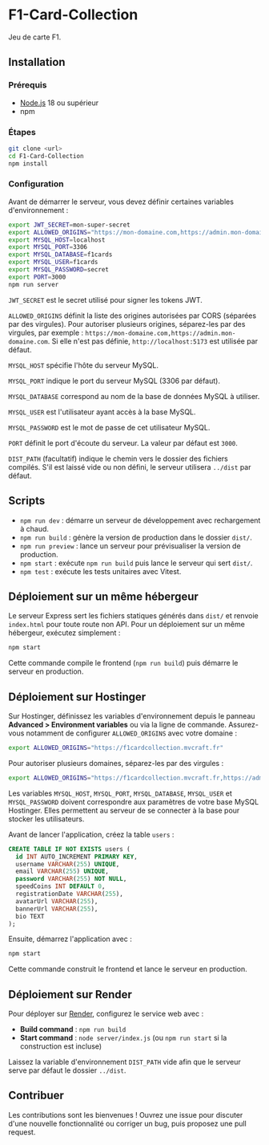# F1-Card-Collection

Jeu de carte F1.

## Installation

### Prérequis
- [Node.js](https://nodejs.org/) 18 ou supérieur
- npm

### Étapes
```bash
git clone <url>
cd F1-Card-Collection
npm install
```

### Configuration

Avant de démarrer le serveur, vous devez définir certaines variables d'environnement :

```bash
export JWT_SECRET=mon-super-secret
export ALLOWED_ORIGINS="https://mon-domaine.com,https://admin.mon-domaine.com"
export MYSQL_HOST=localhost
export MYSQL_PORT=3306
export MYSQL_DATABASE=f1cards
export MYSQL_USER=f1cards
export MYSQL_PASSWORD=secret
export PORT=3000
npm run server
```

`JWT_SECRET` est le secret utilisé pour signer les tokens JWT.

`ALLOWED_ORIGINS` définit la liste des origines autorisées par CORS (séparées par des virgules). Pour autoriser plusieurs origines, séparez-les par des virgules, par exemple : `https://mon-domaine.com,https://admin.mon-domaine.com`. Si elle n'est pas définie, `http://localhost:5173` est utilisée par défaut.

`MYSQL_HOST` spécifie l'hôte du serveur MySQL.

`MYSQL_PORT` indique le port du serveur MySQL (3306 par défaut).

`MYSQL_DATABASE` correspond au nom de la base de données MySQL à utiliser.

`MYSQL_USER` est l'utilisateur ayant accès à la base MySQL.

`MYSQL_PASSWORD` est le mot de passe de cet utilisateur MySQL.

`PORT` définit le port d'écoute du serveur. La valeur par défaut est `3000`.

`DIST_PATH` (facultatif) indique le chemin vers le dossier des fichiers compilés. S'il est laissé vide ou non défini, le serveur utilisera `../dist` par défaut.

## Scripts

- `npm run dev` : démarre un serveur de développement avec rechargement à chaud.
- `npm run build` : génère la version de production dans le dossier `dist/`.
- `npm run preview` : lance un serveur pour prévisualiser la version de production.
- `npm start` : exécute `npm run build` puis lance le serveur qui sert `dist/`.
- `npm test` : exécute les tests unitaires avec Vitest.

## Déploiement sur un même hébergeur

Le serveur Express sert les fichiers statiques générés dans `dist/` et renvoie
`index.html` pour toute route non API. Pour un déploiement sur un même
hébergeur, exécutez simplement :

```bash
npm start
```

Cette commande compile le frontend (`npm run build`) puis démarre le serveur en
production.

## Déploiement sur Hostinger

Sur Hostinger, définissez les variables d'environnement depuis le panneau **Advanced > Environment variables** ou via la ligne de commande. Assurez-vous notamment de configurer `ALLOWED_ORIGINS` avec votre domaine :

```bash
export ALLOWED_ORIGINS="https://f1cardcollection.mvcraft.fr"
```

Pour autoriser plusieurs domaines, séparez-les par des virgules :

```bash
export ALLOWED_ORIGINS="https://f1cardcollection.mvcraft.fr,https://admin.f1cards.fr"
```

Les variables `MYSQL_HOST`, `MYSQL_PORT`, `MYSQL_DATABASE`, `MYSQL_USER` et `MYSQL_PASSWORD` doivent correspondre aux paramètres de votre base MySQL Hostinger. Elles permettent au serveur de se connecter à la base pour stocker les utilisateurs.

Avant de lancer l'application, créez la table `users` :

```sql
CREATE TABLE IF NOT EXISTS users (
  id INT AUTO_INCREMENT PRIMARY KEY,
  username VARCHAR(255) UNIQUE,
  email VARCHAR(255) UNIQUE,
  password VARCHAR(255) NOT NULL,
  speedCoins INT DEFAULT 0,
  registrationDate VARCHAR(255),
  avatarUrl VARCHAR(255),
  bannerUrl VARCHAR(255),
  bio TEXT
);
```

Ensuite, démarrez l'application avec :

```bash
npm start
```

Cette commande construit le frontend et lance le serveur en production.

## Déploiement sur Render

Pour déployer sur [Render](https://render.com/), configurez le service web avec :

- **Build command** : `npm run build`
- **Start command** : `node server/index.js` (ou `npm run start` si la construction est incluse)

Laissez la variable d'environnement `DIST_PATH` vide afin que le serveur serve par défaut le dossier `../dist`.

## Contribuer

Les contributions sont les bienvenues ! Ouvrez une issue pour discuter d'une nouvelle fonctionnalité ou corriger un bug, puis proposez une pull request.

